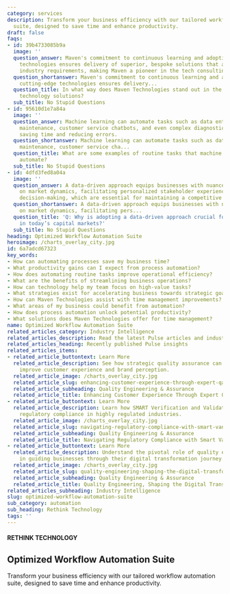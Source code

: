 ```yaml
---
category: services
description: Transform your business efficiency with our tailored workflow automation
  suite, designed to save time and enhance productivity.
draft: false
faqs:
- id: 39b4733085b9a
  image: ''
  question_answer: Maven's commitment to continuous learning and adoption of cutting-edge
    technologies ensures delivery of superior, bespoke solutions that align with ever-changing
    industry requirements, making Maven a pioneer in the tech consulting space.
  question_shortanswer: Maven's commitment to continuous learning and adoption of
    cutting-edge technologies ensures delivery...
  question_title: In what way does Maven Technologies stand out in the delivery of
    technology solutions?
  sub_title: No Stupid Questions
- id: 95610d1e7a84a
  image: ''
  question_answer: Machine learning can automate tasks such as data entry, predictive
    maintenance, customer service chatbots, and even complex diagnostics in healthcare,
    saving time and reducing errors.
  question_shortanswer: Machine learning can automate tasks such as data entry, predictive
    maintenance, customer service cha...
  question_title: What are some examples of routine tasks that machine learning can
    automate?
  sub_title: No Stupid Questions
- id: 4dfd3fed8a04a
  image: ''
  question_answer: A data-driven approach equips businesses with nuanced insights
    on market dynamics, facilitating personalized stakeholder experiences and informed
    decision-making, which are essential for maintaining a competitive edge.
  question_shortanswer: A data-driven approach equips businesses with nuanced insights
    on market dynamics, facilitating pers...
  question_title: 'Q: Why is adopting a data-driven approach crucial for staying competitive
    in today’s capital markets?'
  sub_title: No Stupid Questions
heading: Optimized Workflow Automation Suite
heroimage: /charts_overlay_city.jpg
id: 6a7adcd67323
key_words:
- How can automating processes save my business time?
- What productivity gains can I expect from process automation?
- How does automating routine tasks improve operational efficiency?
- What are the benefits of streamlining business operations?
- How can technology help my team focus on high-value tasks?
- What strategies exist for accelerating business towards strategic goals?
- How can Maven Technologies assist with time management improvements?
- What areas of my business could benefit from automation?
- How does process automation unlock potential productivity?
- What solutions does Maven Technologies offer for time management?
name: Optimized Workflow Automation Suite
related_articles_category: Industry Intelligence
related_articles_description: Read the latest Pulse articles and industry insights.
related_articles_heading: Recently published Pulse insights
related_articles_items:
- related_article_buttontext: Learn More
  related_article_description: See how strategic quality assurance can significantly
    improve customer experience and brand perception.
  related_article_image: /charts_overlay_city.jpg
  related_article_slug: enhancing-customer-experience-through-expert-qa
  related_article_subheading: Quality Engineering & Assurance
  related_article_title: Enhancing Customer Experience Through Expert QA
- related_article_buttontext: Learn More
  related_article_description: Learn how SMART Verification and Validation streamline
    regulatory compliance in highly regulated industries.
  related_article_image: /charts_overlay_city.jpg
  related_article_slug: navigating-regulatory-compliance-with-smart-vandv
  related_article_subheading: Quality Engineering & Assurance
  related_article_title: Navigating Regulatory Compliance with Smart VandV
- related_article_buttontext: Learn More
  related_article_description: Understand the pivotal role of quality engineering
    in guiding businesses through their digital transformation journey.
  related_article_image: /charts_overlay_city.jpg
  related_article_slug: quality-engineering-shaping-the-digital-transformation
  related_article_subheading: Quality Engineering & Assurance
  related_article_title: Quality Engineering, Shaping the Digital Transformation
related_articles_subheading: Industry Intelligence
slug: optimized-workflow-automation-suite
sub_category: automation
sub_heading: Rethink Technology
tags: ''
---
```


#### RETHINK TECHNOLOGY
## Optimized Workflow Automation Suite
Transform your business efficiency with our tailored workflow automation suite, designed to save time and enhance productivity.